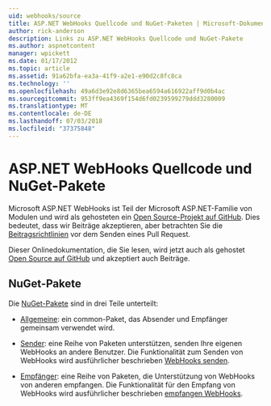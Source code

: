 ```yaml
---
uid: webhooks/source
title: ASP.NET WebHooks Quellcode und NuGet-Paketen | Microsoft-Dokumentation
author: rick-anderson
description: Links zu ASP.NET WebHooks Quellcode und NuGet-Pakete
ms.author: aspnetcontent
manager: wpickett
ms.date: 01/17/2012
ms.topic: article
ms.assetid: 91a62bfa-ea3a-41f9-a2e1-e90d2c8fc8ca
ms.technology: ''
ms.openlocfilehash: 49a6d3e92e8d6365bea6594a616922aff9d0b4ac
ms.sourcegitcommit: 953ff9ea4369f154d6fd0239599279ddd3280009
ms.translationtype: MT
ms.contentlocale: de-DE
ms.lasthandoff: 07/03/2018
ms.locfileid: "37375848"
---
```

# <a name="aspnet-webhooks-source-code-and-nuget-packages"></a>ASP.NET WebHooks Quellcode und NuGet-Pakete

Microsoft ASP.NET WebHooks ist Teil der Microsoft ASP.NET-Familie von Modulen und wird als gehosteten ein [Open Source-Projekt auf GitHub](https://github.com/aspnet/WebHooks). Dies bedeutet, dass wir Beiträge akzeptieren, aber betrachten Sie die [Beitragsrichtlinien](https://github.com/aspnet/Home/blob/master/CONTRIBUTING.md) vor dem Senden eines Pull Request.

Dieser Onlinedokumentation, die Sie lesen, wird jetzt auch als gehostet [Open Source auf GitHub](http://docs.asp.net/en/latest/contribute/style-guide.html#style-guide) und akzeptiert auch Beiträge.

## <a name="nuget-packages"></a>NuGet-Pakete

Die [NuGet-Pakete](https://nuget.org/packages?q=Microsoft.AspNet.WebHooks) sind in drei Teile unterteilt:

* [Allgemeine](https://www.nuget.org/packages?q=Microsoft.AspNet.WebHooks.Common): ein common-Paket, das Absender und Empfänger gemeinsam verwendet wird.

* [Sender](https://www.nuget.org/packages?q=Microsoft.AspNet.WebHooks.Custom): eine Reihe von Paketen unterstützen, senden Ihre eigenen WebHooks an andere Benutzer. Die Funktionalität zum Senden von WebHooks wird ausführlicher beschrieben [WebHooks senden](sending/index.md).

* [Empfänger](https://www.nuget.org/packages?q=Microsoft.AspNet.WebHooks.Receivers): eine Reihe von Paketen, die Unterstützung von WebHooks von anderen empfangen. Die Funktionalität für den Empfang von WebHooks wird ausführlicher beschrieben [empfangen WebHooks](receiving/index.md).
